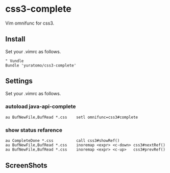 css3-complete
=================
Vim omnifunc for css3.

Install
-------
Set your .vimrc as follows.

    " Vundle
    Bundle 'yuratomo/css3-complete'

Settings
--------
Set your .vimrc as follows.
### autoload java-api-complete
    au BufNewFile,BufRead *.css    setl omnifunc=css3#complete
    
### show status refarence
    au CompleteDone *.css          call css3#showRef()
    au BufNewFile,BufRead *.css    inoremap <expr> <c-down> css3#nextRef()
    au BufNewFile,BufRead *.css    inoremap <expr> <c-up>   css3#prevRef()

ScreenShots
----------
